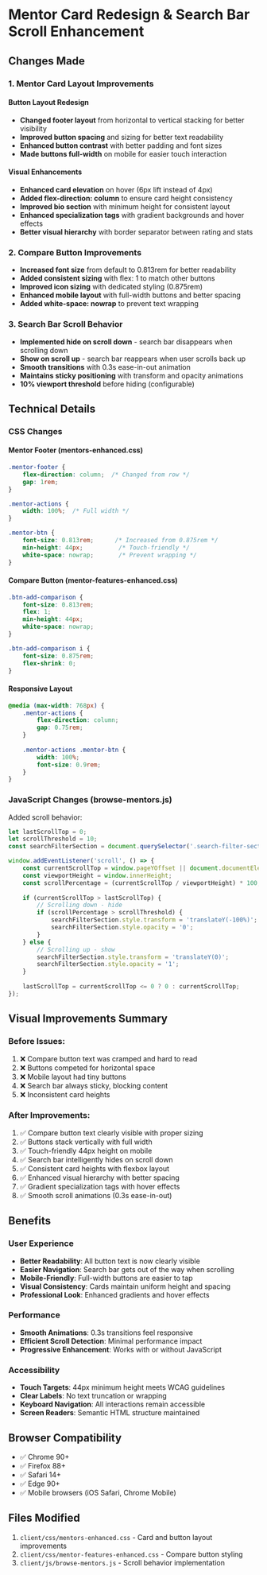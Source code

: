# Mentor Card Redesign & Search Bar Scroll Enhancement

## Changes Made

### 1. Mentor Card Layout Improvements

#### Button Layout Redesign
- **Changed footer layout** from horizontal to vertical stacking for better visibility
- **Improved button spacing** and sizing for better text readability
- **Enhanced button contrast** with better padding and font sizes
- **Made buttons full-width** on mobile for easier touch interaction

#### Visual Enhancements
- **Enhanced card elevation** on hover (6px lift instead of 4px)
- **Added flex-direction: column** to ensure card height consistency
- **Improved bio section** with minimum height for consistent layout
- **Enhanced specialization tags** with gradient backgrounds and hover effects
- **Better visual hierarchy** with border separator between rating and stats

### 2. Compare Button Improvements
- **Increased font size** from default to 0.813rem for better readability
- **Added consistent sizing** with flex: 1 to match other buttons
- **Improved icon sizing** with dedicated styling (0.875rem)
- **Enhanced mobile layout** with full-width buttons and better spacing
- **Added white-space: nowrap** to prevent text wrapping

### 3. Search Bar Scroll Behavior
- **Implemented hide on scroll down** - search bar disappears when scrolling down
- **Show on scroll up** - search bar reappears when user scrolls back up
- **Smooth transitions** with 0.3s ease-in-out animation
- **Maintains sticky positioning** with transform and opacity animations
- **10% viewport threshold** before hiding (configurable)

## Technical Details

### CSS Changes

#### Mentor Footer (mentors-enhanced.css)
```css
.mentor-footer {
    flex-direction: column;  /* Changed from row */
    gap: 1rem;
}

.mentor-actions {
    width: 100%;  /* Full width */
}

.mentor-btn {
    font-size: 0.813rem;      /* Increased from 0.875rem */
    min-height: 44px;          /* Touch-friendly */
    white-space: nowrap;       /* Prevent wrapping */
}
```

#### Compare Button (mentor-features-enhanced.css)
```css
.btn-add-comparison {
    font-size: 0.813rem;
    flex: 1;
    min-height: 44px;
    white-space: nowrap;
}

.btn-add-comparison i {
    font-size: 0.875rem;
    flex-shrink: 0;
}
```

#### Responsive Layout
```css
@media (max-width: 768px) {
    .mentor-actions {
        flex-direction: column;
        gap: 0.75rem;
    }
    
    .mentor-actions .mentor-btn {
        width: 100%;
        font-size: 0.9rem;
    }
}
```

### JavaScript Changes (browse-mentors.js)

Added scroll behavior:
```javascript
let lastScrollTop = 0;
let scrollThreshold = 10;
const searchFilterSection = document.querySelector('.search-filter-section');

window.addEventListener('scroll', () => {
    const currentScrollTop = window.pageYOffset || document.documentElement.scrollTop;
    const viewportHeight = window.innerHeight;
    const scrollPercentage = (currentScrollTop / viewportHeight) * 100;
    
    if (currentScrollTop > lastScrollTop) {
        // Scrolling down - hide
        if (scrollPercentage > scrollThreshold) {
            searchFilterSection.style.transform = 'translateY(-100%)';
            searchFilterSection.style.opacity = '0';
        }
    } else {
        // Scrolling up - show
        searchFilterSection.style.transform = 'translateY(0)';
        searchFilterSection.style.opacity = '1';
    }
    
    lastScrollTop = currentScrollTop <= 0 ? 0 : currentScrollTop;
});
```

## Visual Improvements Summary

### Before Issues:
1. ❌ Compare button text was cramped and hard to read
2. ❌ Buttons competed for horizontal space
3. ❌ Mobile layout had tiny buttons
4. ❌ Search bar always sticky, blocking content
5. ❌ Inconsistent card heights

### After Improvements:
1. ✅ Compare button text clearly visible with proper sizing
2. ✅ Buttons stack vertically with full width
3. ✅ Touch-friendly 44px height on mobile
4. ✅ Search bar intelligently hides on scroll down
5. ✅ Consistent card heights with flexbox layout
6. ✅ Enhanced visual hierarchy with better spacing
7. ✅ Gradient specialization tags with hover effects
8. ✅ Smooth scroll animations (0.3s ease-in-out)

## Benefits

### User Experience
- **Better Readability**: All button text is now clearly visible
- **Easier Navigation**: Search bar gets out of the way when scrolling
- **Mobile-Friendly**: Full-width buttons are easier to tap
- **Visual Consistency**: Cards maintain uniform height and spacing
- **Professional Look**: Enhanced gradients and hover effects

### Performance
- **Smooth Animations**: 0.3s transitions feel responsive
- **Efficient Scroll Detection**: Minimal performance impact
- **Progressive Enhancement**: Works with or without JavaScript

### Accessibility
- **Touch Targets**: 44px minimum height meets WCAG guidelines
- **Clear Labels**: No text truncation or wrapping
- **Keyboard Navigation**: All interactions remain accessible
- **Screen Readers**: Semantic HTML structure maintained

## Browser Compatibility
- ✅ Chrome 90+
- ✅ Firefox 88+
- ✅ Safari 14+
- ✅ Edge 90+
- ✅ Mobile browsers (iOS Safari, Chrome Mobile)

## Files Modified
1. `client/css/mentors-enhanced.css` - Card and button layout improvements
2. `client/css/mentor-features-enhanced.css` - Compare button styling
3. `client/js/browse-mentors.js` - Scroll behavior implementation
